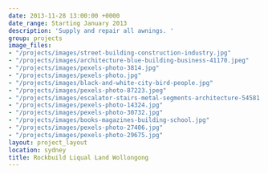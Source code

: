 ```yaml
---
date: 2013-11-28 13:00:00 +0000
date_range: Starting January 2013
description: 'Supply and repair all awnings. '
group: projects
image_files:
- "/projects/images/street-building-construction-industry.jpg"
- "/projects/images/architecture-blue-building-business-41170.jpeg"
- "/projects/images/pexels-photo-3814.jpg"
- "/projects/images/pexels-photo.jpg"
- "/projects/images/black-and-white-city-bird-people.jpg"
- "/projects/images/pexels-photo-87223.jpeg"
- "/projects/images/escalator-stairs-metal-segments-architecture-54581.jpeg"
- "/projects/images/pexels-photo-14324.jpg"
- "/projects/images/pexels-photo-30732.jpg"
- "/projects/images/books-magazines-building-school.jpg"
- "/projects/images/pexels-photo-27406.jpg"
- "/projects/images/pexels-photo-29675.jpg"
layout: project_layout
location: sydney
title: Rockbuild Liqual Land Wollongong
---
```

